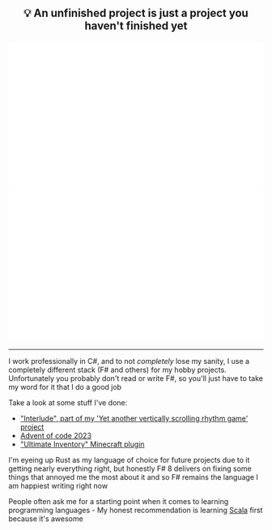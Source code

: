 <h2 align=center> 💡 An unfinished project is just a project you haven't finished yet </h2>

<div align=center>

  ![](https://github.com/percyqaz/github-stats/blob/master/generated/overview.svg)
  ![](https://github.com/percyqaz/github-stats/blob/master/generated/languages.svg)
  
</div>

----

I work professionally in C#, and to not *completely* lose my sanity, I use a completely different stack (F# and others) for my hobby projects. 
Unfortunately you probably don't read or write F#, so you'll just have to take my word for it that I do a good job

Take a look at some stuff I've done:

- ["Interlude", part of my 'Yet another vertically scrolling rhythm game' project](https://github.com/YAVSRG/Interlude)
- [Advent of code 2023](https://github.com/percyqaz/AdventOfCode_2023)
- ["Ultimate Inventory" Minecraft plugin](https://www.spigotmc.org/resources/ultimate-inventory-1-19.109298/)

I'm eyeing up Rust as my language of choice for future projects due to it getting nearly everything right, but honestly F# 8 delivers on fixing some things that annoyed me the most about it and so F# remains the language I am happiest writing right now

People often ask me for a starting point when it comes to learning programming languages - My honest recommendation is learning [Scala](https://scala-lang.org/) first because it's awesome
